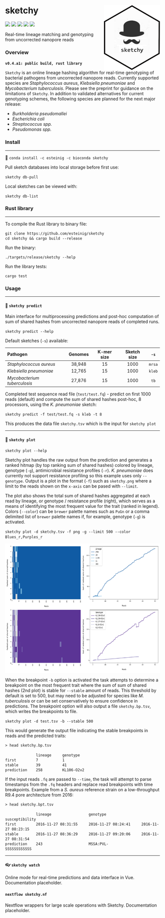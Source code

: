 # sketchy <a href='https://github.com/esteinig'><img src='img/logo.png' align="right" height="210" /></a>

![](https://img.shields.io/badge/version-alpha-red.svg)
![](https://img.shields.io/badge/lifecycle-maturing-blue.svg)
![](https://img.shields.io/badge/powered_by-rust-black.svg)
![](https://img.shields.io/badge/docs-github-green.svg)
![](https://img.shields.io/badge/BioRxiv-v1-orange.svg)

Real-time lineage matching and genotyping from uncorrected nanopore reads

### Overview

**`v0.4.a1: public build, rust library`**

`Sketchy` is an online lineage hashing algorithm for real-time genotyping of bacterial pathogens from uncorrected nanopore reads. Currently supported species are *Staphylococcus aureus*,  *Klebsiella pneumoniae* and *Mycobacterium tuberculosis*. Please see the preprint for guidance on the limitations of `Sketchy`. In addition to validated alternatives for current genotyping schemes, the following species are planned for the next major release:

* *Burkholderia pseudomallei*
* *Escherichia coli*
* *Streptococcus spp.*
* *Pseudomonas spp.*

### Install
---

:snake: `conda install -c esteinig -c bioconda sketchy`

Pull sketch databases into local storage before first use:

`sketchy db-pull`

Local sketches can be viewed with:

`sketchy db-list`


### Rust library
---

To compile the Rust library to binary file:

```
git clone https://github.com/esteinig/sketchy
cd sketchy && cargo build --release
```

Run the binary:

```
./targets/release/sketchy --help
```

Run the library tests:

```
cargo test
```

### Usage
---

#### :briefcase: `sketchy predict`

Main interface for multiprocessing predictions and post-hoc computation of sum of shared hashes from uncorrected nanopore reads of completed runs.

`sketchy predict --help`

Default sketches (`-s`) available:

| Pathogen | Genomes | K-mer size | Sketch size | `-s` |
|  :---   |  :---:  |  :---:  |  :---:  |  :---:  |
| *Staphylococcus aureus* | 38,948  | 15  |  1000  |  `mrsa` |
| *Klebsiella pneumoniae* | 12,765  | 15  |  1000  |  `kleb` |
| *Mycobacterium tuberculosis* | 27,876  | 15  |  1000  | `tb` |

Completed test sequence read file (`test/test.fq`) - predict on first 1000 reads (default) and compute the sum of shared hashes post-hoc, 8 processors, using the *K. pneumoniae* sketch:

`sketchy predict -f test/test.fq -s kleb -t 8`

This produces the data file `sketchy.tsv` which is the input for `sketchy plot`

---

#### :closed_umbrella: `sketchy plot`

`sketchy plot --help`

Sketchy plot handles the raw output from the prediction and generates a ranked hitmap (by top ranking sum of shared hashes) colored by lineage, genotype (`-g`), antimicrobial resistance profiles (`-r`). *K. pneumoniae* does currently not support resistance profiling so this example uses only `--genotype`. Output is a plot in the format (`-f`) such as `sketchy.png` where a limit to the reads shown on the `x-axis` can be pased with `--limit`. 

The plot also shows the total sum of shared hashes aggregated at each read by lineage, or genotype / resistance profile (right), which serves as a means of identifying the most frequent value for the trait (ranked in legend). Colors (`--color`) can be `brewer` palette names such as `PuGn` or a comma delimited list of `brewer` palette names if, for example, genotype (`-g`) is activated.

`sketchy plot -d sketchy.tsv -f png -g --limit 500 --color Blues_r,Purples_r`

<a href='https://github.com/esteinig'><img src='img/sketchy1.png' align="middle" height="420" /></a>

When the breakpoint `-b` option is activated the task attempts to determine a breakpoint on the most frequent trait where the sum of sum of shared hashes (2nd plot) is stable for `--stable` amount of reads. This threshold by default is set to 500, but may need to be adjusted for species like *M. tuberculosis* or can be set conservatively to ensure confidence in predictions. The breakpoint option will also output a file `sketchy.bp.tsv`, which writes the breakpoints to file.

`sketchy plot -d test.tsv -b --stable 500`

This would generate the output file indicating the stable breakpoints in reads and the predicted traits:

```
> head sketchy.bp.tsv

              lineage     genotype       
first         7           1
stable        39          41
prediction    258         KL106-O2v2
```

If the input reads `.fq` are passed to `--time`, the task will attempt to parse timestamps from the `.fq` headers and replace read breakpoints with time breakpoints. Example from a *S. aureus* reference strain on a low-throughput R9.4 pore architecture from 2016:

```
> head sketchy.bpt.tsv

              lineage                 genotype                susceptibility
first         2016-11-27 08:31:55     2016-11-27 08:24:41     2016-11-27 08:23:15
stable        2016-11-27 08:36:29     2016-11-27 09:20:06     2016-11-27 08:31:54
prediction    243                     MSSA:PVL-               SSSSSSSSSSSS
```

---

#### :eyeglasses: `sketchy watch`

Online mode for real-time predictions and data interface in Vue. Documentation placeholder.

#### `nextflow sketchy.nf`

Nextflow wrappers for large scale operations with Sketchy. Documentation placeholder.
